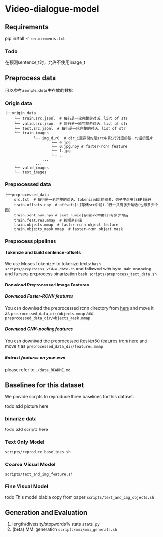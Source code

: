 # Video-dialogue-model

## Requirements
pip install -r `requirements.txt`
### Todo:
在预测sentence_t时，允许不使用image_t

## Preprocess data
可以参考sample_data中存放的数据
### Origin data
```
├──origin_data
    └── train.src.jsonl  # 每行是一轮完整的对话，list of str
    └── valid.src.jsonl  # 每行是一轮完整的对话，list of str
    └── test.src.jsonl  # 每行是一轮完整的对话，list of str
    └── train_images
             └── img_dir0  # dir_i里存储的是src中第i行对应的每一句话的图片
                     └── 0.jpg
                     └── 0.jpg.npy # faster-rcnn feature
                     └── 1.jpg
                     └── ...
                 ...
              ...
    └── valid_images
    └── test_images
```
### Preprocessed data
```
├──preprocessed_data
    src.txt  # 每行是一轮完整的对话，tokenized后的结果，句子中间用[SEP]隔开
    train.offsets.npy  # offsets[i]存储src中前i-1行一共有多少句话(也即多少个图)
    train.sent_num.npy # sent_num[o]存储src中第i行有多少句话
    train.features.mmap  # 按顺序存储
    train.objects.mmap  # faster-rcnn object feature
    train.objects_mask.mmap  # faster-rcnn object mask
```

### Preprocess pipelines

#### Tokenize and build sentence-offsets
We use Moses Tokenizer to tokenize texts:
`bash scripts/preprocess_video_data.sh`
and followed with byte-pair-encoding and fairseq-preprocess binarization
`bash scripts/preprocess_text_data.sh`

#### Donwload Preprocessed Image Features
##### Download Faster-RCNN features
You can download the preprocessed rcnn directory from [here](todo) and move it as `preprocessed_data_dir/objects.mmap`
and `preprocessed_data_dir/objects_mask.mmap`

##### Download CNN-pooling features
You can download the preprocessed ResNet50 features from [here](todo) and move it as `preprocessed_data_dir/features.mmap`

##### Extract features on your own
please refer to `./data_README.md`

## Baselines for this dataset
We provide scripts to reproduce three baselines for this dataset.


todo add picture here
### binarize data
todo add scripts here

### Text Only Model
`scripts/reproduce_baselines.sh`

### Coarse Visual Model
`scripts/text_and_img_feature.sh`

### Fine Visual Model
todo This model blabla copy from paper
`scripts/text_and_img_objects.sh`


## Generation and Evaluation
1. length/diversity/stopwords% stats `stats.py`
1. (beta) MMI generation `scripts/mmi/mmi_generate.sh`